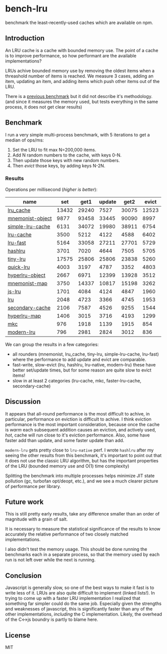 # bench-lru

benchmark the least-recently-used caches which are available on npm.

## Introduction

An LRU cache is a cache with bounded memory use.
The point of a cache is to improve performance,
so how performant are the available implementations?

LRUs achive bounded memory use by removing the oldest items when a threashold number of items
is reached. We measure 3 cases, adding an item, updating an item, and adding items
which push other items out of the LRU.

There is a [previous benchmark](https://www.npmjs.com/package/bench-cache)
but it did not describe it's methodology. (and since it measures the memory used,
but tests everything in the same process, it does not get clear results)

## Benchmark

I run a very simple multi-process benchmark, with 5 iterations to get a median of ops/ms:

1. Set the LRU to fit max N=200,000 items.
2. Add N random numbers to the cache, with keys 0-N.
3. Then update those keys with new random numbers.
4. Then _evict_ those keys, by adding keys N-2N.

### Results

Operations per millisecond (*higher is better*):


| name                                                           | set   | get1  | update | get2  | evict |
|----------------------------------------------------------------|-------|-------|--------|-------|-------|
| [lru_cache](https://npmjs.com/package/lru_cache)               | 13432 | 29240 | 7527   | 30075 | 12523 |
| [mnemonist-object](https://www.npmjs.com/package/mnemonist)    | 9877  | 93458 | 33445  | 90090 | 8997  |
| [simple-lru-cache](https://npmjs.com/package/simple-lru-cache) | 6131  | 34072 | 19980  | 38911 | 6754  |
| [lru-cache](https://npmjs.com/package/lru-cache)               | 3500  | 5212  | 4122   | 4588  | 6402  |
| [lru-fast](https://npmjs.com/package/lru-fast)                 | 5164  | 33058 | 27211  | 27701 | 5729  |
| [hashlru](https://npmjs.com/package/hashlru)                   | 3701  | 7020  | 4644   | 7505  | 5705  |
| [tiny-lru](https://npmjs.com/package/tiny-lru)                 | 17575 | 25806 | 25806  | 23838 | 5260  |
| [quick-lru](https://npmjs.com/package/quick-lru)               | 4003  | 3197  | 4787   | 3352  | 4803  |
| [hyperlru-object](https://npmjs.com/package/hyperlru-object)   | 2667  | 6971  | 12399  | 13928 | 3512  |
| [mnemonist-map](https://www.npmjs.com/package/mnemonist)       | 3750  | 14337 | 10817  | 15198 | 3262  |
| [js-lru](https://www.npmjs.com/package/js-lru)                 | 1701  | 4084  | 4124   | 4847  | 1960  |
| [lru](https://www.npmjs.com/package/lru)                       | 2048  | 4723  | 3366   | 4745  | 1953  |
| [secondary-cache](https://npmjs.com/package/secondary-cache)   | 2106  | 7587  | 4526   | 9255  | 1544  |
| [hyperlru-map](https://npmjs.com/package/hyperlru-map)         | 1406  | 3015  | 3716   | 4193  | 1299  |
| [mkc](https://npmjs.com/packacge/package/mkc)                  | 976   | 1918  | 1139   | 1915  | 854   |
| [modern-lru](https://npmjs.com/package/modern-lru)             | 796   | 2981  | 2824   | 3012  | 836   |


We can group the results in a few categories:

* all rounders (mnemonist, lru_cache, tiny-lru, simple-lru-cache, lru-fast) where the performance to add update and evict are comparable.
* fast-write, slow-evict (lru, hashlru, lru-native, modern-lru) these have better set/update times, but for some reason are quite slow to evict items!
* slow in at least 2 categories (lru-cache, mkc, faster-lru-cache, secondary-cache)

## Discussion

It appears that all-round performance is the most difficult to achive, in particular,
performance on eviction is difficult to achive. I think eviction performance is the most important
consideration, because once the cache is _warm_ each subsequent addition causes an eviction,
and actively used, _hot_, cache will run close to it's eviction performance.
Also, some have faster add than update, and some faster update than add.

`modern-lru` gets pretty close to `lru-native` perf.
I wrote `hashlru` after my seeing the other results from this benchmark, it's important to point
out that it does not use the classic LRU algorithm, but has the important properties of the LRU
(bounded memory use and O(1) time complexity)

Splitting the benchmark into multiple processes helps minimize JIT state pollution (gc, turbofan opt/deopt, etc.), and we see a much clearer picture of performance per library.

## Future work

This is still pretty early results, take any difference smaller than an order of magnitude with a grain of salt.

It is necessary to measure the statistical significance of the results to know accurately the relative performance of two closely matched implementations.

I also didn't test the memory usage. This should be done running the benchmarks each in a separate process, so that the memory used by each run is not left over while the next is running.

## Conclusion

Javascript is generally slow, so one of the best ways to make it fast is to write less of it.
LRUs are also quite difficult to implement (linked lists!). In trying to come up with a faster
LRU implementation I realized that something far simpler could do the same job. Especially
given the strengths and weaknesses of javascript, this is significantly faster than any of the
other implementations, _including_ the C implementation. Likely, the overhead of the C<->js boundry
is partly to blame here.

## License

MIT
